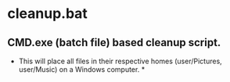 # cleanup.bat

## CMD.exe (batch file) based cleanup script. 

* This will place all files in their respective homes (user/Pictures, user/Music) on a Windows computer. *



